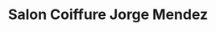 ---
title: "Salon Coiffure Jorge Mendez"
url: /sainte-anne-de-bellevue/salon-coiffure-jorge-mendez/
shop: hairdresser
---